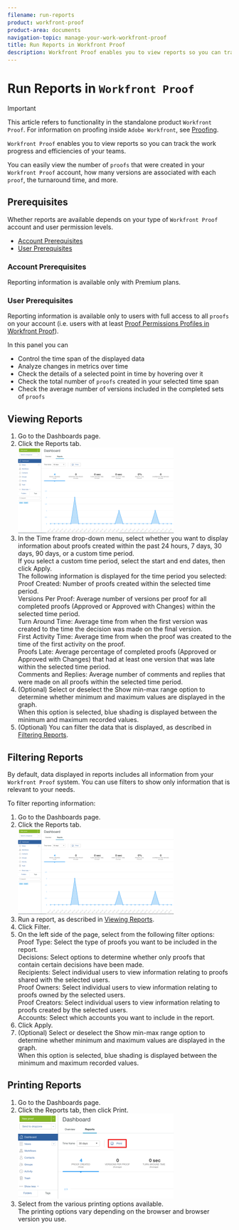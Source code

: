 ```yaml
---
filename: run-reports
product: workfront-proof
product-area: documents
navigation-topic: manage-your-work-workfront-proof
title: Run Reports in Workfront Proof
description: Workfront Proof enables you to view reports so you can track the work progress and efficiencies of your teams.
---
```


# Run Reports in `Workfront Proof`

>[!IMPORTANT]
>
>This article refers to functionality in the standalone product `Workfront Proof`. For information on proofing inside `Adobe Workfront`, see [Proofing](../../../review-and-approve-work/proofing/proofing.md).

`Workfront Proof` enables you to view reports&nbsp;so you can track the work progress and efficiencies of your teams.

You can easily view the number of  `proofs` that were created in your `Workfront Proof` account, how many versions are associated with each `proof`, the turnaround time, and more.

## Prerequisites

Whether reports are available depends on your type of `Workfront Proof` account and user permission levels.

* [Account Prerequisites](#account-prerequisites) 
* [User Prerequisites](#user-prerequisites)

### Account Prerequisites

Reporting&nbsp;information is available only with Premium plans.

<!--
If you want to know more, contact your Account Manager.
-->

### User Prerequisites

Reporting information is available only to users with full access to all `proofs` on your account (i.e. users with at least [Proof Permissions Profiles in Workfront Proof](../../../workfront-proof/wp-acct-admin/account-settings/proof-perm-profiles-in-wp.md)).

In this panel you can

* Control the time span of the displayed data
* Analyze changes in metrics over time
* Check the details of a selected point in time by hovering over it
* Check the total number of `proofs` created in your selected time span
* Check the average number of versions included in the completed sets of `proofs`

## Viewing Reports

<ol> 
 <li value="1">Go to the <span class="bold">Dashboards</span> page.</li> 
 <li value="2">Click the <span class="bold">Reports</span> tab.<br><img src="assets/proof-reports-350x193.png" alt="proof_reports.png" style="width: 350;height: 193;"></li> 
 <li value="3">In the <span class="bold">Time frame</span> drop-down menu, select&nbsp;whether you want to display information about <span>proofs</span> created within the past 24 hours, 7 days, 30 days, 90 days, or a custom time period.<br>If you select a custom time period, select the start and end dates, then click <span class="bold">Apply</span>.<br>The following information is displayed for the time period you selected:<br><span class="bold">Proof Created:</span>&nbsp;Number of <span>proofs</span> created within the selected time period.<br><span class="bold">Versions Per Proof:</span>&nbsp;Average number of versions per <span>proof</span> for all completed <span>proofs</span> (Approved or Approved with Changes) within the selected time period.<br><span class="bold">Turn Around Time:</span>&nbsp;Average time from when the first version was created to the time the decision was made on the final version.<br><span class="bold">First Activity Time:</span>&nbsp;Average time from when the <span>proof</span> was created to the time of the first activity on the <span>proof</span>.<br><span class="bold">Proofs Late:</span>&nbsp;Average percentage of completed <span>proofs</span> (Approved or Approved with Changes) that had at least one version that was late within the selected time period.<br><span class="bold">Comments and Replies:</span>&nbsp;Average number of comments and replies that were made on all <span>proofs</span> within the selected time period.</li> 
 <li value="4">(Optional) Select or deselect the <span class="bold">Show min-max range</span> option to determine whether minimum and maximum values are displayed in the graph. <br>When this option is selected, blue shading is displayed between the minimum and maximum recorded values.</li> 
 <li value="5">(Optional) You can filter the data that is displayed, as described in <a href="#filtering-reports" class="MCXref xref">Filtering Reports</a>.</li> 
</ol>

## Filtering Reports

By default, data displayed in reports includes all information from your `Workfront Proof` system. You can use filters to show only information that is relevant to your needs.

To filter reporting information:&nbsp;

<ol> 
 <li value="1">Go to the <span class="bold">Dashboards</span> page.</li> 
 <li value="2">Click the <span class="bold">Reports</span> tab.<br><img src="assets/proof-reports-350x193.png" alt="proof_reports.png" style="width: 350;height: 193;"></li> 
 <li value="3">Run a report, as described in <a href="#viewing-reports" class="MCXref xref">Viewing Reports</a>.</li> 
 <li value="4">Click <span class="bold">Filter</span>.<br></li> 
 <li value="5">On the left side of the page, select from the following filter options:<br><span class="bold">Proof Type:</span> Select the type of <span>proofs</span> you want to be included in the report.<br><span class="bold">Decisions:</span> Select options to determine whether only <span>proofs</span> that contain&nbsp;certain decisions have been made. <br><span class="bold">Recipients:</span>&nbsp;Select individual users to view information relating to <span>proofs</span> shared with the&nbsp;selected users. <br><span class="bold">Proof Owners:</span> Select individual users to view information relating to <span>proofs</span> owned&nbsp;by the&nbsp;selected users.<br><span class="bold">Proof Creators:</span>&nbsp;Select individual users to view information relating to <span>proofs</span> created by the&nbsp;selected users.<br><span class="bold">Accounts:</span> Select which accounts&nbsp;you want to include in the report.</li> 
 <li value="6">Click <span class="bold">Apply</span>.</li> 
 <li value="7">(Optional) Select or deselect the <span class="bold">Show min-max range</span> option to determine whether minimum and maximum values are displayed in the graph. <br>When this option is selected, blue shading is displayed between the minimum and maximum recorded values.</li> 
</ol>

## Printing Reports

<ol> 
 <li value="1">Go to the <span class="bold">Dashboards</span> page.</li> 
 <li value="2">Click the <span class="bold">Reports</span> tab, then click <span class="bold">Print</span>.<br><img src="assets/proof-reports-print-350x191.png" alt="proof_reports_print.png" style="width: 350;height: 191;"></li> 
 <li value="3">Select from the various printing options available.<br>The printing options vary depending on&nbsp;the&nbsp;browser&nbsp;and browser version you use.</li> 
</ol>

